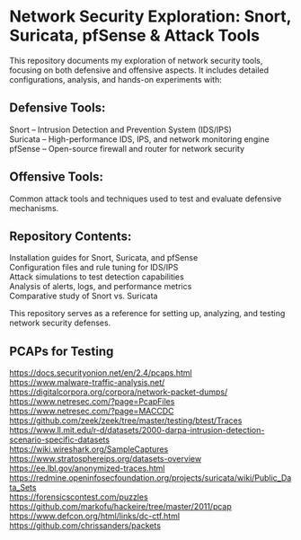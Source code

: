 # Network Security Exploration: Snort, Suricata, pfSense & Attack Tools
This repository documents my exploration of network security tools, focusing on both defensive and offensive aspects. It includes detailed configurations, analysis, and hands-on experiments with:

## Defensive Tools:
Snort – Intrusion Detection and Prevention System (IDS/IPS) \
Suricata – High-performance IDS, IPS, and network monitoring engine \
pfSense – Open-source firewall and router for network security

## Offensive Tools:
Common attack tools and techniques used to test and evaluate defensive mechanisms.

## Repository Contents:
Installation guides for Snort, Suricata, and pfSense \
Configuration files and rule tuning for IDS/IPS \
Attack simulations to test detection capabilities \
Analysis of alerts, logs, and performance metrics \
Comparative study of Snort vs. Suricata

This repository serves as a reference for setting up, analyzing, and testing network security defenses. 

## PCAPs for Testing
https://docs.securityonion.net/en/2.4/pcaps.html \
https://www.malware-traffic-analysis.net/ \
https://digitalcorpora.org/corpora/network-packet-dumps/ \
https://www.netresec.com/?page=PcapFiles \
https://www.netresec.com/?page=MACCDC \
https://github.com/zeek/zeek/tree/master/testing/btest/Traces \
https://www.ll.mit.edu/r-d/datasets/2000-darpa-intrusion-detection-scenario-specific-datasets \
https://wiki.wireshark.org/SampleCaptures \
https://www.stratosphereips.org/datasets-overview \
https://ee.lbl.gov/anonymized-traces.html \
https://redmine.openinfosecfoundation.org/projects/suricata/wiki/Public_Data_Sets \
https://forensicscontest.com/puzzles \
https://github.com/markofu/hackeire/tree/master/2011/pcap \
https://www.defcon.org/html/links/dc-ctf.html \
https://github.com/chrissanders/packets
